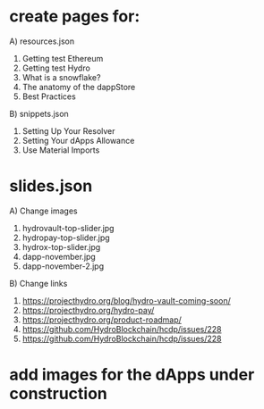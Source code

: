 # create pages for:

A) resources.json
1. Getting test Ethereum
2. Getting test Hydro
3. What is a snowflake?
4. The anatomy of the dappStore
5. Best Practices

B) snippets.json
1. Setting Up Your Resolver
2. Setting Your dApps Allowance
3. Use Material Imports

# slides.json

A) Change images
1. hydrovault-top-slider.jpg
2. hydropay-top-slider.jpg
3. hydrox-top-slider.jpg
4. dapp-november.jpg
5. dapp-november-2.jpg

B) Change links
1. https://projecthydro.org/blog/hydro-vault-coming-soon/
2. https://projecthydro.org/hydro-pay/
3. https://projecthydro.org/product-roadmap/
4. https://github.com/HydroBlockchain/hcdp/issues/228
5. https://github.com/HydroBlockchain/hcdp/issues/228

# add images for the dApps under construction

